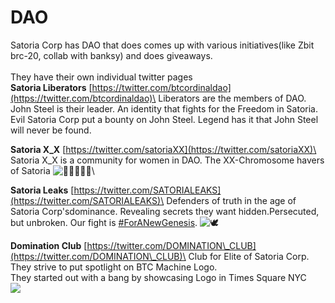 # DAO

Satoria Corp has DAO that does comes up with various initiatives(like Zbit brc-20, collab with banksy) and does giveaways.\
\
They have their own individual twitter pages\
**Satoria Liberators** [https://twitter.com/btcordinaldao](https://twitter.com/btcordinaldao)\
Liberators are the members of DAO. John Steel is their leader. An identity that fights for the Freedom in Satoria. Evil Satoria Corp put a bounty on John Steel. Legend has it that John Steel will never be found.

**Satoria X\_X** [https://twitter.com/satoriaXX](https://twitter.com/satoriaXX)\
Satoria X\_X is a community for women in DAO. The XX-Chromosome havers of Satoria ![👩🏽‍🤝‍👩🏻](https://abs-0.twimg.com/emoji/v2/svg/1f469-1f3fd-200d-1f91d-200d-1f469-1f3fb.svg)\


**Satoria Leaks** [https://twitter.com/SATORIALEAKS](https://twitter.com/SATORIALEAKS)\
&#x20;Defenders of truth in the age of Satoria Corp'sdominance. Revealing secrets they want hidden.Persecuted, but unbroken. Our fight is [#ForANewGenesis](https://twitter.com/search?q=%23ForANewGenesis\&src=hashtag\_click). ![🕊️](https://abs-0.twimg.com/emoji/v2/svg/1f54a.svg)

**Domination Club** [https://twitter.com/DOMINATION\_CLUB](https://twitter.com/DOMINATION\_CLUB)\
Club for Elite of Satoria Corp. They strive to put spotlight on BTC Machine Logo. \
They started out with a bang by showcasing Logo in Times Square NYC\
![](<../.gitbook/assets/image (4).png>)
